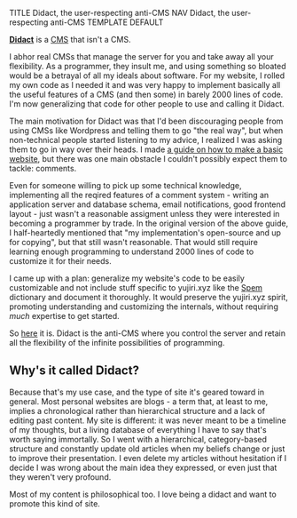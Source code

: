 TITLE Didact, the user-respecting anti-CMS
NAV Didact, the user-respecting anti-CMS
TEMPLATE DEFAULT

[**Didact**](https://github.com/yujiri8/didact) is a [CMS](https://en.wikipedia.org/wiki/Content_management_system) that isn't a CMS.

I abhor real CMSs that manage the server for you and take away all your flexibility. As a programmer, they insult me, and using something so bloated would be a betrayal of all my ideals about software. For my website, I rolled my own code as I needed it and was very happy to implement basically all the useful features of a CMS (and then some) in barely 2000 lines of code. I'm now generalizing that code for other people to use and calling it Didact.

The main motivation for Didact was that I'd been discouraging people from using CMSs like Wordpress and telling them to go "the real way", but when non-technical people started listening to my advice, I realized I was asking them to go in way over their heads. I made [a guide on how to make a basic website](https://yujiri.xyz/software/website_guide), but there was one main obstacle I couldn't possibly expect them to tackle: comments.

Even for someone willing to pick up some technical knowledge, implementing all the reqired features of a comment system - writing an application server and database schema, email notifications, good frontend layout - just wasn't a reasonable assigment unless they were interested in becoming a programmer by trade. In the original version of the above guide, I half-heartedly mentioned that "my implementation's open-source and up for copying", but that still wasn't reasonable. That would still require learning enough programming to understand 2000 lines of code to customize it for their needs.

I came up with a plan: generalize my website's code to be easily customizable and not include stuff specific to yujiri.xyz like the [Spem](https://yujiri.xyz/spem/) dictionary and document it thoroughly. It would preserve the yujiri.xyz spirit, promoting understanding and customizing the internals, without requiring *much* expertise to get started.

So [here](https://github.com/yujiri8/didact) it is. Didact is the anti-CMS where you control the server and retain all the flexibility of the infinite possibilities of programming.

## Why's it called Didact?

Because that's my use case, and the type of site it's geared toward in general. Most personal websites are blogs - a term that, at least to me, implies a chronological rather than hierarchical structure and a lack of editing past content. My site is different: it was never meant to be a timeline of my thoughts, but a living database of everything I have to say that's worth saying immortally. So I went with a hierarchical, category-based structure and constantly update old articles when my beliefs change or just to improve their presentation. I even delete my articles without hesitation if I decide I was wrong about the main idea they expressed, or even just that they weren't very profound.

Most of my content is philosophical too. I love being a didact and want to promote this kind of site.
